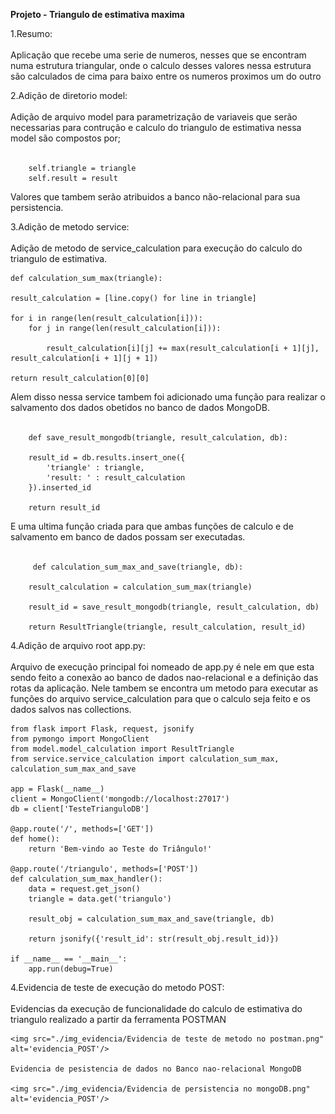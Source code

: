<strong> Projeto - Triangulo de estimativa maxima</strong>

1.Resumo: <br><br>
    Aplicação que recebe uma serie de numeros, nesses que se encontram numa estrutura triangular, onde o calculo desses valores nessa estrutura são calculados de cima para baixo entre os numeros proximos um do outro

2.Adição de diretorio model: <br><br>
    Adição de arquivo model para parametrização de variaveis que serão necessarias para contrução e calculo do triangulo de estimativa nessa model são compostos por;<br><br>
    
        self.triangle = triangle
        self.result = result
    
Valores que tambem serão atribuidos a banco não-relacional para sua persistencia.

3.Adição de metodo service: <br><br>
    Adição de metodo de service_calculation para execução do calculo do triangulo de estimativa.

    def calculation_sum_max(triangle):

    result_calculation = [line.copy() for line in triangle]

    for i in range(len(result_calculation[i])):
        for j in range(len(result_calculation[i])):

            result_calculation[i][j] += max(result_calculation[i + 1][j], result_calculation[i + 1][j + 1])
    
    return result_calculation[0][0]

  Alem disso nessa service tambem foi adicionado uma função para realizar o salvamento dos dados obetidos no banco de dados MongoDB.<br><br>

        def save_result_mongodb(triangle, result_calculation, db):
  
        result_id = db.results.insert_one({
            'triangle' : triangle,
            'result: ' : result_calculation
        }).inserted_id
        
        return result_id

E uma ultima função criada para que ambas funções de calculo e de salvamento em banco de dados possam ser executadas.<br><br>

         def calculation_sum_max_and_save(triangle, db):
 
        result_calculation = calculation_sum_max(triangle)
        
        result_id = save_result_mongodb(triangle, result_calculation, db)
        
        return ResultTriangle(triangle, result_calculation, result_id)

4.Adição de arquivo root app.py: <br><br>
    Arquivo de execução principal foi nomeado de app.py é nele em que esta sendo feito a conexão ao banco de dados nao-relacional e a definição das rotas da aplicação.
    Nele tambem se encontra um metodo para executar as funções do arquivo service_calculation para que o calculo seja feito e os dados salvos nas collections.

    from flask import Flask, request, jsonify
    from pymongo import MongoClient
    from model.model_calculation import ResultTriangle
    from service.service_calculation import calculation_sum_max, calculation_sum_max_and_save
    
    app = Flask(__name__)
    client = MongoClient('mongodb://localhost:27017')
    db = client['TesteTrianguloDB']
    
    @app.route('/', methods=['GET'])
    def home():
        return 'Bem-vindo ao Teste do Triângulo!'
    
    @app.route('/triangulo', methods=['POST'])
    def calculation_sum_max_handler():
        data = request.get_json()
        triangle = data.get('triangulo')
    
        result_obj = calculation_sum_max_and_save(triangle, db)
    
        return jsonify({'result_id': str(result_obj.result_id)})
    
    if __name__ == '__main__':
        app.run(debug=True)
    
4.Evidencia de teste de execução do metodo POST: <br><br>
    Evidencias da execução de funcionalidade do calculo de estimativa do triangulo realizado a partir da ferramenta POSTMAN

    <img src="./img_evidencia/Evidencia de teste de metodo no postman.png" alt='evidencia_POST'/>

    Evidencia de pesistencia de dados no Banco nao-relacional MongoDB

    <img src="./img_evidencia/Evidencia de persistencia no mongoDB.png" alt='evidencia_POST'/>
